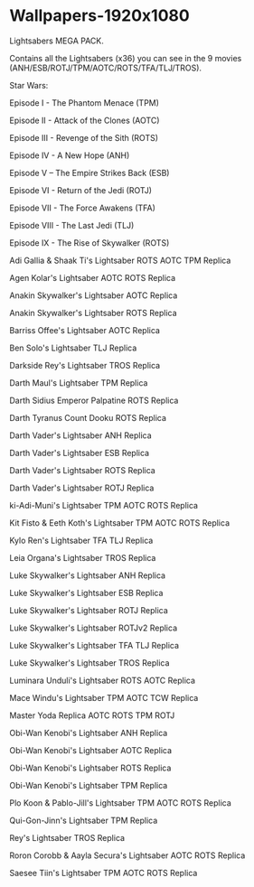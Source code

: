 # Wallpapers-1920x1080

Lightsabers MEGA PACK.

Contains all the Lightsabers (x36) you can see in the 9 movies (ANH/ESB/ROTJ/TPM/AOTC/ROTS/TFA/TLJ/TROS).

Star Wars: 

Episode I - The Phantom Menace (TPM)

Episode II - Attack of the Clones (AOTC)

Episode III - Revenge of the Sith (ROTS)

Episode IV - A New Hope (ANH)

Episode V – The Empire Strikes Back (ESB)

Episode VI - Return of the Jedi (ROTJ)

Episode VII - The Force Awakens (TFA)

Episode VIII - The Last Jedi (TLJ)

Episode IX - The Rise of Skywalker (ROTS)


Adi Gallia & Shaak Ti's Lightsaber ROTS AOTC TPM Replica

Agen Kolar's Lightsaber AOTC ROTS Replica

Anakin Skywalker's Lightsaber AOTC Replica

Anakin Skywalker's Lightsaber ROTS Replica

Barriss Offee's Lightsaber AOTC Replica

Ben Solo's Lightsaber TLJ Replica

Darkside Rey's Lightsaber TROS Replica

Darth Maul's Lightsaber TPM Replica

Darth Sidius Emperor Palpatine ROTS Replica

Darth Tyranus Count Dooku ROTS Replica

Darth Vader's Lightsaber ANH Replica

Darth Vader's Lightsaber ESB Replica

Darth Vader's Lightsaber ROTS Replica

Darth Vader's Lightsaber ROTJ Replica

ki-Adi-Muni's Lightsaber TPM AOTC ROTS Replica

Kit Fisto & Eeth Koth's Lightsaber TPM AOTC ROTS Replica

Kylo Ren's Lightsaber TFA TLJ Replica

Leia Organa's Lightsaber TROS Replica

Luke Skywalker's Lightsaber ANH Replica

Luke Skywalker's Lightsaber ESB Replica

Luke Skywalker's Lightsaber ROTJ Replica

Luke Skywalker's Lightsaber ROTJv2 Replica

Luke Skywalker's Lightsaber TFA TLJ Replica

Luke Skywalker's Lightsaber TROS Replica

Luminara Unduli's Lightsaber ROTS AOTC Replica

Mace Windu's Lightsaber TPM AOTC TCW Replica

Master Yoda Replica AOTC ROTS TPM ROTJ

Obi-Wan Kenobi's Lightsaber ANH Replica

Obi-Wan Kenobi's Lightsaber AOTC Replica

Obi-Wan Kenobi's Lightsaber ROTS Replica

Obi-Wan Kenobi's Lightsaber TPM Replica

Plo Koon & Pablo-Jill's Lightsaber TPM AOTC ROTS Replica

Qui-Gon-Jinn's Lightsaber TPM Replica

Rey's Lightsaber TROS Replica

Roron Corobb & Aayla Secura's Lightsaber AOTC ROTS Replica

Saesee Tiin's Lightsaber TPM AOTC ROTS Replica
